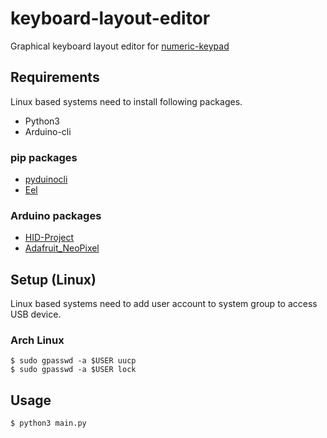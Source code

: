 # keyboard-layout-editor
Graphical keyboard layout editor for [numeric-keypad](https://github.com/m2600/numeric-keypad)


## Requirements
Linux based systems need to install following packages.

- Python3
- Arduino-cli

### pip packages

- [pyduinocli](https://github.com/Renaud11232/pyduinocli)
- [Eel](https://github.com/python-eel/Eel)

### Arduino packages

- [HID-Project](https://github.com/NicoHood/HID)
- [Adafruit_NeoPixel](https://github.com/adafruit/Adafruit_NeoPixel)



## Setup (Linux)


Linux based systems need to add user account to system group to access USB device.


### Arch Linux

```shell
$ sudo gpasswd -a $USER uucp
$ sudo gpasswd -a $USER lock
```

## Usage

```shell
$ python3 main.py
```